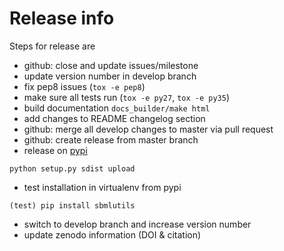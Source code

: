 # Release info
Steps for release are
* github: close and update issues/milestone
* update version number in develop branch
* fix pep8 issues (`tox -e pep8`)
* make sure all tests run (`tox -e py27`, `tox -e py35`)
* build documentation `docs_builder/make html`
* add changes to README changelog section
* github: merge all develop changes to master via pull request
* github: create release from master branch
* release on [pypi](https://pypi.python.org/pypi/sbmlutils)
```
python setup.py sdist upload
```
* test installation in virtualenv from pypi
```
(test) pip install sbmlutils
```
* switch to develop branch and increase version number
* update zenodo information (DOI & citation)